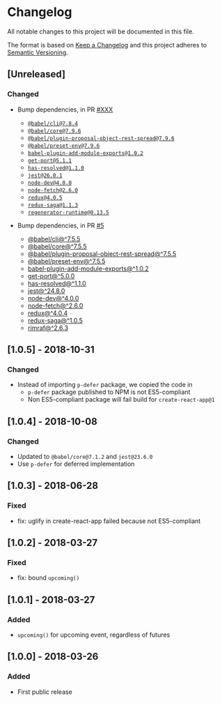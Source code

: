 # Changelog

All notable changes to this project will be documented in this file.

The format is based on [Keep a Changelog](http://keepachangelog.com/en/1.0.0/)
and this project adheres to [Semantic Versioning](http://semver.org/spec/v2.0.0.html).

## [Unreleased]

### Changed

- Bump dependencies, in PR [#XXX](https://github.com/compulim/event-as-promise/pull/XXX)
   - [`@babel/cli@7.8.4`](https://npmjs.com/package/@babel/cli)
   - [`@babel/core@7.9.6`](https://npmjs.com/package/@babel/core)
   - [`@babel/plugin-proposal-object-rest-spread@7.9.6`](https://npmjs.com/package/@babel/plugin-proposal-object-rest-spread)
   - [`@babel/preset-env@7.9.6`](https://npmjs.com/package/@babel/preset-env)
   - [`babel-plugin-add-module-exports@1.0.2`](https://npmjs.com/package/babel-plugin-add-module-exports)
   - [`get-port@5.1.1`](https://npmjs.com/package/get-port)
   - [`has-resolved@1.1.0`](https://npmjs.com/package/has-resolved)
   - [`jest@26.0.1`](https://npmjs.com/package/jest)
   - [`node-dev@4.0.0`](https://npmjs.com/package/node-dev)
   - [`node-fetch@2.6.0`](https://npmjs.com/package/node-fetch)
   - [`redux@4.0.5`](https://npmjs.com/package/redux)
   - [`redux-saga@1.1.3`](https://npmjs.com/package/redux-saga)
   - [`regenerator-runtime@0.13.5`](https://npmjs.com/package/regenerator-runtime)

- Bump dependencies, in PR [#5](https://github.com/compulim/event-as-promise/pull/5)
   - [@babel/cli@^7.5.5](https://www.npmjs.com/package/@babel/cli)
   - [@babel/core@^7.5.5](https://www.npmjs.com/package/@babel/core)
   - [@babel/plugin-proposal-object-rest-spread@^7.5.5](https://www.npmjs.com/package/@babel/plugin-proposal-object-rest-spread)
   - [@babel/preset-env@^7.5.5](https://www.npmjs.com/package/@babel/preset-env)
   - [babel-plugin-add-module-exports@^1.0.2](https://www.npmjs.com/package/babel-plugin-add-module-exports)
   - [get-port@^5.0.0](https://www.npmjs.com/package/get-port)
   - [has-resolved@^1.1.0](https://www.npmjs.com/package/has-resolved)
   - [jest@^24.8.0](https://www.npmjs.com/package/jest)
   - [node-dev@^4.0.0](https://www.npmjs.com/package/node-dev)
   - [node-fetch@^2.6.0](https://www.npmjs.com/package/node-fetch)
   - [redux@^4.0.4](https://www.npmjs.com/package/redux)
   - [redux-saga@^1.0.5](https://www.npmjs.com/package/redux-saga)
   - [rimraf@^2.6.3](https://www.npmjs.com/package/rimraf)

## [1.0.5] - 2018-10-31

### Changed

- Instead of importing `p-defer` package, we copied the code in
   - `p-defer` package published to NPM is not ES5-compliant
   - Non ES5-compliant package will fail build for `create-react-app@1`

## [1.0.4] - 2018-10-08

### Changed

- Updated to `@babel/core@7.1.2` and `jest@23.6.0`
- Use `p-defer` for deferred implementation

## [1.0.3] - 2018-06-28

### Fixed

- fix: uglify in create-react-app failed because not ES5-compliant

## [1.0.2] - 2018-03-27

### Fixed

- fix: bound `upcoming()`

## [1.0.1] - 2018-03-27

### Added

- `upcoming()` for upcoming event, regardless of futures

## [1.0.0] - 2018-03-26

### Added

- First public release
